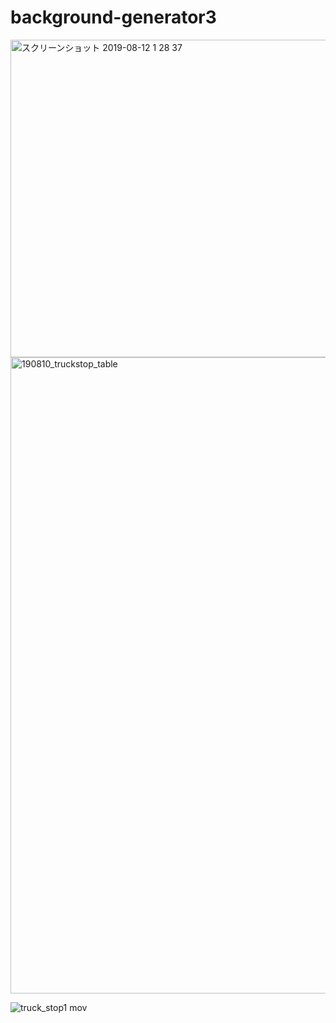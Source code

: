 # background-generator3
<img width="508" alt="スクリーンショット 2019-08-12 1 28 37" src="https://user-images.githubusercontent.com/44974307/62836678-b771f980-bca0-11e9-8c13-aeddace80a21.png">

<img width="1018" alt="190810_truckstop_table" src="https://user-images.githubusercontent.com/44974307/62836038-02d4d980-bc9a-11e9-9c8d-d82795819fd4.png">


![truck_stop1 mov](https://user-images.githubusercontent.com/44974307/62836265-66600680-bc9c-11e9-80c8-4fa313a324f7.gif)
